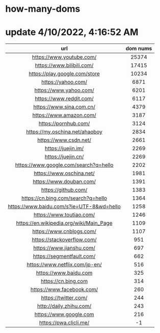 # how-many-doms

# update 4/10/2022, 4:16:52 AM

url | dom nums
:-: | :-:
https://www.youtube.com/ | 25374
https://www.bilibili.com/ | 17415
https://play.google.com/store | 10234
https://yahoo.com/ | 6871
https://www.yahoo.com/ | 6201
https://www.reddit.com/ | 6117
https://www.sina.com.cn/ | 4379
https://www.amazon.com/ | 3187
https://pornhub.com/ | 3124
https://my.oschina.net/ahaoboy | 2834
https://www.csdn.net/ | 2661
https://juejin.im/ | 2269
https://juejin.cn/ | 2269
https://www.google.com/search?q=hello | 2202
https://www.oschina.net/ | 1981
https://www.douban.com/ | 1391
https://github.com/ | 1383
https://cn.bing.com/search?q=hello | 1364
https://www.baidu.com/s?ie=UTF-8&wd=hello | 1258
https://www.toutiao.com/ | 1246
https://en.wikipedia.org/wiki/Main_Page | 1109
https://www.cnblogs.com/ | 1107
https://stackoverflow.com/ | 951
https://www.jianshu.com/ | 697
https://segmentfault.com/ | 662
https://www.netflix.com/jp-en/ | 516
https://www.baidu.com | 325
https://cn.bing.com | 314
https://www.facebook.com/ | 260
https://twitter.com/ | 244
http://daily.zhihu.com/ | 243
https://www.google.com | 216
https://pwa.clicli.me/ | -1
